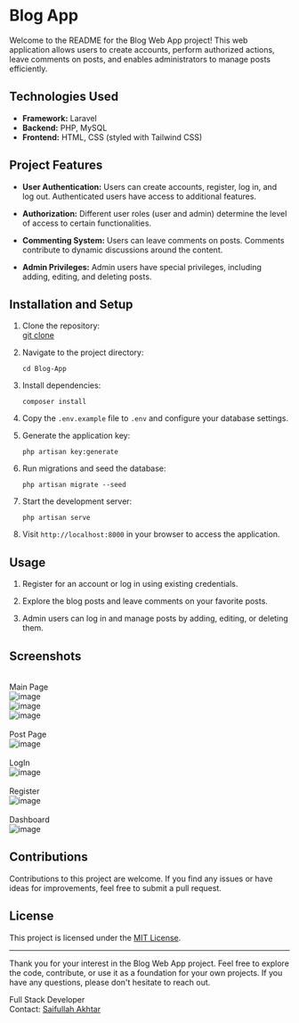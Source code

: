 # Blog App

Welcome to the README for the Blog Web App project! This web application allows users to create accounts, perform authorized actions, leave comments on posts, and enables administrators to manage posts efficiently.

## Technologies Used

- **Framework:** Laravel
- **Backend:** PHP, MySQL
- **Frontend:** HTML, CSS (styled with Tailwind CSS)

## Project Features

- **User Authentication:** Users can create accounts, register, log in, and log out. Authenticated users have access to additional features.

- **Authorization:** Different user roles (user and admin) determine the level of access to certain functionalities.

- **Commenting System:** Users can leave comments on posts. Comments contribute to dynamic discussions around the content.

- **Admin Privileges:** Admin users have special privileges, including adding, editing, and deleting posts.

## Installation and Setup

1. Clone the repository:<br>
   [git clone](https://github.com/SaifullahAkhtar-001/Blog-App.git)
   
2. Navigate to the project directory:<br>
    ```
   cd Blog-App
    ```
4. Install dependencies:<br>
    ```
   composer install
    ```

6. Copy the `.env.example` file to `.env` and configure your database settings.

7. Generate the application key:<br>
    ```
   php artisan key:generate
    ```

9. Run migrations and seed the database:<br>
    ```
   php artisan migrate --seed
    ```

11. Start the development server:<br>
    ```
    php artisan serve
    ```
13. Visit `http://localhost:8000` in your browser to access the application.

## Usage

1. Register for an account or log in using existing credentials.

2. Explore the blog posts and leave comments on your favorite posts.

3. Admin users can log in and manage posts by adding, editing, or deleting them.

## Screenshots
 <br>Main Page<br>
     ![image](https://github.com/SaifullahAkhtar-001/Blog-App/assets/118631470/6b05e543-f7cd-4b80-8dea-88dd7c408185)<br>
     ![image](https://github.com/SaifullahAkhtar-001/Blog-App/assets/118631470/652b6c3e-8ee5-4d52-8e08-6ad51f2ad505)<br>
     ![image](https://github.com/SaifullahAkhtar-001/Blog-App/assets/118631470/afeb87e4-6369-4bd8-9245-ee3f16e8876a)<br>
<br>Post Page<br>
    ![image](https://github.com/SaifullahAkhtar-001/Blog-App/assets/118631470/f34d9e1b-d698-4e31-8c29-5368d55c945b)<br>
<br>LogIn<br>
    ![image](https://github.com/SaifullahAkhtar-001/Blog-App/assets/118631470/a407a38f-9c5d-4901-b75d-845d7111df71)<br>
<br>Register<br>
    ![image](https://github.com/SaifullahAkhtar-001/Blog-App/assets/118631470/63709a98-2b4c-44d3-bc02-8f41972fc05b)<br>
<br>Dashboard<br>
    ![image](https://github.com/SaifullahAkhtar-001/Blog-App/assets/118631470/24cc34aa-7f44-47ce-b113-c559fd638951)<br>

## Contributions

Contributions to this project are welcome. If you find any issues or have ideas for improvements, feel free to submit a pull request.

## License

This project is licensed under the [MIT License](LICENSE).

---

Thank you for your interest in the Blog Web App project. Feel free to explore the code, contribute, or use it as a foundation for your own projects. If you have any questions, please don't hesitate to reach out.
  
Full Stack Developer  
Contact: [Saifullah Akhtar](saifullah.akhtar13@gmail.com)



